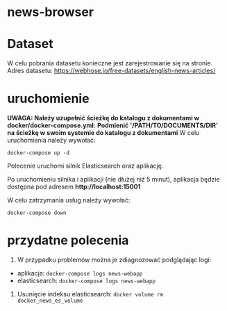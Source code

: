 # news-browser

# Dataset
W celu pobrania datasetu konieczne jest zarejestrowanie się na stronie.
Adres datasetu: https://webhose.io/free-datasets/english-news-articles/

# uruchomienie
**UWAGA: Należy uzupełnić ścieżkę do katalogu z dokumentami w docker/docker-compose.yml:**
**Podmienić '/PATH/TO/DOCUMENTS/DIR' na ścieżkę w swoim systemie do katalogu z dokumentami**
W celu uruchomienia należy wywołać:
```
docker-compose up -d
```
Polecenie uruchomi silnik Elasticsearch oraz aplikację.

Po uruchomieniu silnika i aplikacji (nie dłużej niż 5 minut), aplikacja będzie dostępna pod adresem
**http://localhost:15001**

W celu zatrzymania usług należy wywołać:
```
docker-compose down
```

# przydatne polecenia
1. W przypadku problemów można je zdiagnozować podglądając logi:
* aplikacja: ```docker-compose logs news-webapp```
* elasticsearch: ```docker-compose logs news-webapp```

1. Usunięcie indeksu elasticsearch:
```docker volume rm docker_news_es_volume```
